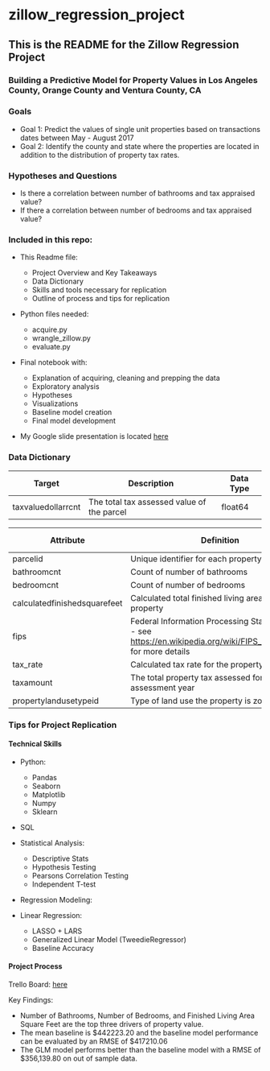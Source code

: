 # zillow_regression_project

## This is the README for the Zillow Regression Project

### Building a Predictive Model for Property Values in Los Angeles County, Orange County and Ventura County, CA

### Goals
- Goal 1: Predict the values of single unit properties based on transactions dates between May - August 2017 
- Goal 2: Identify the county and state where the properties are located in addition to the distribution of property tax rates.

### Hypotheses and Questions
- Is there a correlation between number of bathrooms and tax appraised value?
- If there a correlation between number of bedrooms and tax appraised value?

### Included in this repo:


- This Readme file:

    - Project Overview and Key Takeaways
    - Data Dictionary
    - Skills and tools necessary for replication
    - Outline of process and tips for replication
    
- Python files needed:

    - acquire.py
    - wrangle_zillow.py
    - evaluate.py
    
- Final notebook with:

    - Explanation of acquiring, cleaning and prepping the data
    - Exploratory analysis
    - Hypotheses
    - Visualizations
    - Baseline model creation
    - Final model development
    
- My Google slide presentation is located [here](https://docs.google.com/presentation/d/1uHzSAQO84bC6w9ilzks5Rrr1gbrDY3NbPW4_s5zKI90/edit?usp=sharing)

### Data Dictionary
| Target            | Description                                | Data Type |
|--------------------|--------------------------------------------|-----------|
| taxvaluedollarrcnt | The total tax assessed value of the parcel | float64   |



| Attribute                    | Definition                                                                                                         | Data Type |
|------------------------------|--------------------------------------------------------------------------------------------------------------------|-----------|
| parcelid                     | Unique identifier for each property                                                                                | int64     |
| bathroomcnt                  | Count of number of bathrooms                                                                                       | float64   |
| bedroomcnt                   | Count of number of bedrooms                                                                                        | float64   |
| calculatedfinishedsquarefeet | Calculated total finished living area of the property                                                              | float64   |
| fips                         | Federal Information Processing Standard code - see https://en.wikipedia.org/wiki/FIPS_county_code for more details | int64     |
| tax_rate                     | Calculated tax rate for the property                                                                               | float64   |
| taxamount                    | The total property tax assessed for that assessment year                                                           | int64     |
| propertylandusetypeid        | Type of land use the property is zoned for                                                                         | int64     |


### Tips for Project Replication

#### Technical Skills

- Python:

    - Pandas
    - Seaborn
    - Matplotlib
    - Numpy
    - Sklearn 
- SQL

- Statistical Analysis:

    - Descriptive Stats
    - Hypothesis Testing
    - Pearsons Correlation Testing
    - Independent T-test
    
- Regression Modeling:

- Linear Regression:

    - LASSO + LARS
    - Generalized Linear Model (TweedieRegressor)
    - Baseline Accuracy
    
#### Project Process

Trello Board: [here](https://trello.com/b/Upj8GXV8/zillow-regression-project)


Key Findings:

- Number of Bathrooms, Number of Bedrooms, and Finished Living Area Square Feet are the top three drivers of property value.
- The mean baseline is $442223.20 and the baseline model performance can be evaluated by an RMSE of $417210.06
- The GLM model performs better than the baseline model with a RMSE of $356,139.80 on out of sample data.
